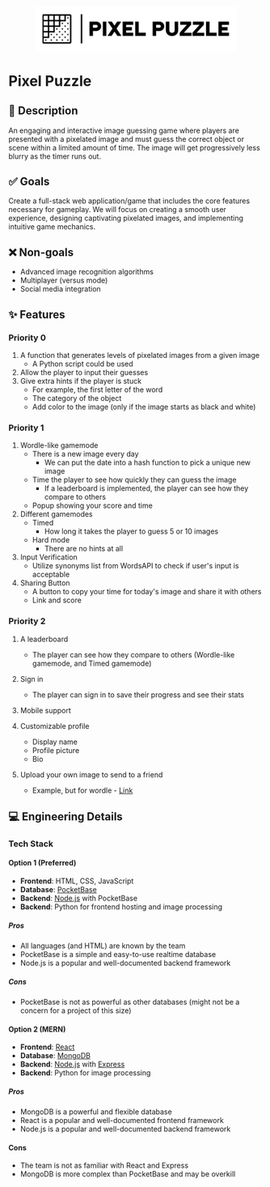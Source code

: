 <div align="center">
  <img src="static/imgs/Pixel_Puzzle_Logo_Rectangle.jpg" alt="Pixel Puzzle Logo" width="400"/>
</div>

# Pixel Puzzle

## 📝 Description

An engaging and interactive image guessing game where players are presented with a pixelated image and must guess the correct object or scene within a limited amount of time. The image will get progressively less blurry as the timer runs out.

## ✅ Goals

Create a full-stack web application/game that includes the core features necessary for gameplay. We will focus on creating a smooth user experience, designing captivating pixelated images, and implementing intuitive game mechanics.

## ❌ Non-goals

- Advanced image recognition algorithms
- Multiplayer (versus ​​mode)
- Social media integration

## ✨ Features

### Priority 0

1. A function that generates levels of pixelated images from a given image
   - A Python script could be used
2. Allow the player to input their guesses
3. Give extra hints if the player is stuck
   - For example, the first letter of the word
   - The category of the object
   - Add color to the image (only if the image starts as black and white)

### Priority 1

1. Wordle-like gamemode
   - There is a new image every day
     - We can put the date into a hash function to pick a unique new image
   - Time the player to see how quickly they can guess the image
     - If a leaderboard is implemented, the player can see how they compare to others
   - Popup showing your score and time
2. Different gamemodes
   - Timed
     - How long it takes the player to guess 5 or 10 images
   - Hard mode
     - There are no hints at all
3. Input Verification
   - Utilize synonyms list from WordsAPI to check if user's input is acceptable
4. Sharing Button
   - A button to copy your time for today's image and share it with others
   - Link and score

### Priority 2

1. A leaderboard

   - The player can see how they compare to others (Wordle-like gamemode, and Timed gamemode)

2. Sign in

   - The player can sign in to save their progress and see their stats

3. Mobile support

4. Customizable profile

   - Display name
   - Profile picture
   - Bio

5. Upload your own image to send to a friend
   - Example, but for wordle - [Link](https://mywordle.strivemath.com/)

## 💻 Engineering Details

### Tech Stack

#### Option 1 (Preferred)

- **Frontend**: HTML, CSS, JavaScript
- **Database**: [PocketBase](https://pocketbase.io/)
- **Backend**: [Node.js](https://nodejs.org/en) with PocketBase
- **Backend**: Python for frontend hosting and image processing

##### Pros

- All languages (and HTML) are known by the team
- PocketBase is a simple and easy-to-use realtime database
- Node.js is a popular and well-documented backend framework

##### Cons

- PocketBase is not as powerful as other databases (might not be a concern for a project of this size)

#### Option 2 (MERN)

- **Frontend**: [React](https://reactjs.org)
- **Database**: [MongoDB](https://www.mongodb.com)
- **Backend**: [Node.js](https://nodejs.org/en) with [Express](https://expressjs.com)
- **Backend**: Python for image processing

##### Pros

- MongoDB is a powerful and flexible database
- React is a popular and well-documented frontend framework
- Node.js is a popular and well-documented backend framework

#### Cons

- The team is not as familiar with React and Express
- MongoDB is more complex than PocketBase and may be overkill
